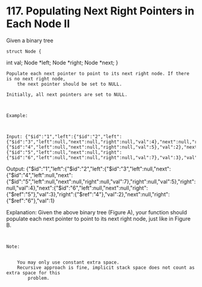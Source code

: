 # 117. Populating Next Right Pointers in Each Node II

Given a binary tree

    struct Node {
  int val;
  Node *left;
  Node *right;
  Node *next;
}

    Populate each next pointer to point to its next right node. If there is no next right node,
        the next pointer should be set to NULL.

    Initially, all next pointers are set to NULL.

     

    Example:

    

    Input: {"$id":"1","left":{"$id":"2","left":{"$id":"3","left":null,"next":null,"right":null,"val":4},"next":null,"right":{"$id":"4","left":null,"next":null,"right":null,"val":5},"val":2},"next":null,"right":{"$id":"5","left":null,"next":null,"right":{"$id":"6","left":null,"next":null,"right":null,"val":7},"val":3},"val":1}

Output: {"$id":"1","left":{"$id":"2","left":{"$id":"3","left":null,"next":{"$id":"4","left":null,"next":{"$id":"5","left":null,"next":null,"right":null,"val":7},"right":null,"val":5},"right":null,"val":4},"next":{"$id":"6","left":null,"next":null,"right":{"$ref":"5"},"val":3},"right":{"$ref":"4"},"val":2},"next":null,"right":{"$ref":"6"},"val":1}

Explanation: Given the above binary tree (Figure A), your function should populate each next pointer to point to its next right node, just like in Figure B.

     

    Note:

    
        You may only use constant extra space.
        Recursive approach is fine, implicit stack space does not count as extra space for this
            problem.